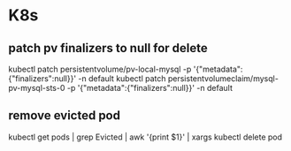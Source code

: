 # K8s

## patch pv finalizers to null for delete
kubectl patch persistentvolume/pv-local-mysql -p '{"metadata":{"finalizers":null}}' -n default
kubectl patch persistentvolumeclaim/mysql-pv-mysql-sts-0 -p '{"metadata":{"finalizers":null}}' -n default

## remove evicted pod
kubectl get pods | grep Evicted | awk '{print $1}' | xargs kubectl delete pod
